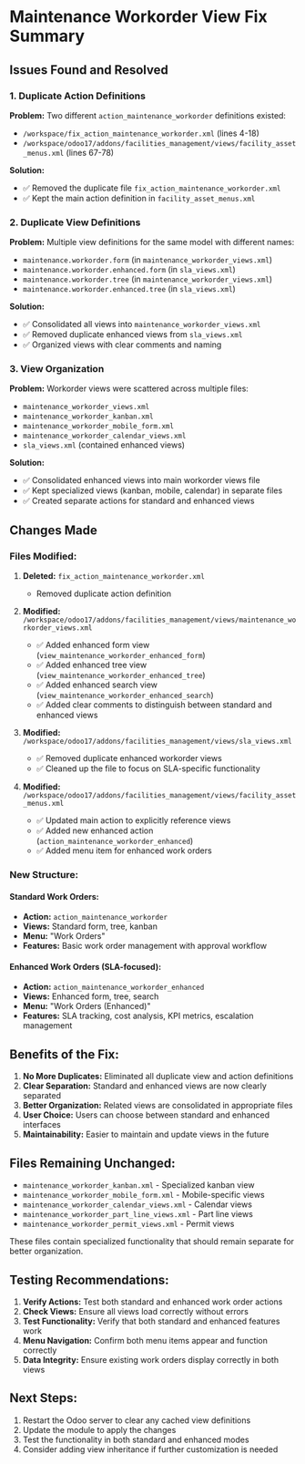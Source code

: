 # Maintenance Workorder View Fix Summary

## Issues Found and Resolved

### 1. **Duplicate Action Definitions**
**Problem:** Two different `action_maintenance_workorder` definitions existed:
- `/workspace/fix_action_maintenance_workorder.xml` (lines 4-18)
- `/workspace/odoo17/addons/facilities_management/views/facility_asset_menus.xml` (lines 67-78)

**Solution:** 
- ✅ Removed the duplicate file `fix_action_maintenance_workorder.xml`
- ✅ Kept the main action definition in `facility_asset_menus.xml`

### 2. **Duplicate View Definitions**
**Problem:** Multiple view definitions for the same model with different names:
- `maintenance.workorder.form` (in `maintenance_workorder_views.xml`)
- `maintenance.workorder.enhanced.form` (in `sla_views.xml`)
- `maintenance.workorder.tree` (in `maintenance_workorder_views.xml`)
- `maintenance.workorder.enhanced.tree` (in `sla_views.xml`)

**Solution:**
- ✅ Consolidated all views into `maintenance_workorder_views.xml`
- ✅ Removed duplicate enhanced views from `sla_views.xml`
- ✅ Organized views with clear comments and naming

### 3. **View Organization**
**Problem:** Workorder views were scattered across multiple files:
- `maintenance_workorder_views.xml`
- `maintenance_workorder_kanban.xml`
- `maintenance_workorder_mobile_form.xml`
- `maintenance_workorder_calendar_views.xml`
- `sla_views.xml` (contained enhanced views)

**Solution:**
- ✅ Consolidated enhanced views into main workorder views file
- ✅ Kept specialized views (kanban, mobile, calendar) in separate files
- ✅ Created separate actions for standard and enhanced views

## Changes Made

### Files Modified:

1. **Deleted:** `fix_action_maintenance_workorder.xml`
   - Removed duplicate action definition

2. **Modified:** `/workspace/odoo17/addons/facilities_management/views/maintenance_workorder_views.xml`
   - ✅ Added enhanced form view (`view_maintenance_workorder_enhanced_form`)
   - ✅ Added enhanced tree view (`view_maintenance_workorder_enhanced_tree`)
   - ✅ Added enhanced search view (`view_maintenance_workorder_enhanced_search`)
   - ✅ Added clear comments to distinguish between standard and enhanced views

3. **Modified:** `/workspace/odoo17/addons/facilities_management/views/sla_views.xml`
   - ✅ Removed duplicate enhanced workorder views
   - ✅ Cleaned up the file to focus on SLA-specific functionality

4. **Modified:** `/workspace/odoo17/addons/facilities_management/views/facility_asset_menus.xml`
   - ✅ Updated main action to explicitly reference views
   - ✅ Added new enhanced action (`action_maintenance_workorder_enhanced`)
   - ✅ Added menu item for enhanced work orders

### New Structure:

#### Standard Work Orders:
- **Action:** `action_maintenance_workorder`
- **Views:** Standard form, tree, kanban
- **Menu:** "Work Orders"
- **Features:** Basic work order management with approval workflow

#### Enhanced Work Orders (SLA-focused):
- **Action:** `action_maintenance_workorder_enhanced`
- **Views:** Enhanced form, tree, search
- **Menu:** "Work Orders (Enhanced)"
- **Features:** SLA tracking, cost analysis, KPI metrics, escalation management

## Benefits of the Fix:

1. **No More Duplicates:** Eliminated all duplicate view and action definitions
2. **Clear Separation:** Standard and enhanced views are now clearly separated
3. **Better Organization:** Related views are consolidated in appropriate files
4. **User Choice:** Users can choose between standard and enhanced interfaces
5. **Maintainability:** Easier to maintain and update views in the future

## Files Remaining Unchanged:

- `maintenance_workorder_kanban.xml` - Specialized kanban view
- `maintenance_workorder_mobile_form.xml` - Mobile-specific views
- `maintenance_workorder_calendar_views.xml` - Calendar views
- `maintenance_workorder_part_line_views.xml` - Part line views
- `maintenance_workorder_permit_views.xml` - Permit views

These files contain specialized functionality that should remain separate for better organization.

## Testing Recommendations:

1. **Verify Actions:** Test both standard and enhanced work order actions
2. **Check Views:** Ensure all views load correctly without errors
3. **Test Functionality:** Verify that both standard and enhanced features work
4. **Menu Navigation:** Confirm both menu items appear and function correctly
5. **Data Integrity:** Ensure existing work orders display correctly in both views

## Next Steps:

1. Restart the Odoo server to clear any cached view definitions
2. Update the module to apply the changes
3. Test the functionality in both standard and enhanced modes
4. Consider adding view inheritance if further customization is needed